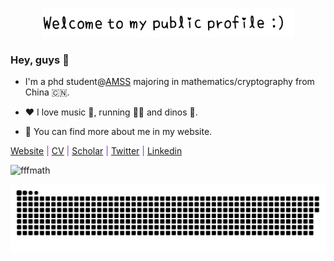 <p align="center"><a href="https://fffmath.github.io"><img width="80%" alt="Hello, I'm fffmath. Welcome!" src="./assets/gh-readme-header.png" /></a></p>

### Hey, guys 👋

- I'm a phd student@[AMSS](http://www.amss.ac.cn//) majoring in mathematics/cryptography from China 🇨🇳.

- ❤️ I love music 🎵, running 🏃‍♀️ and dinos 🦕.

- 📖 You can find more about me in my website.

<font color="DarkOrchid">  [Website](https://www.fffmath.com) | [CV](https://www.fffmath.com/file/mycv.pdf) | [Scholar](https://www.fffmath.com) | [Twitter](https://twitter.com/fffmath_crypto) | [Linkedin](https://www.www.fffmath.com)</font>


<p align="left"> <img src="https://komarev.com/ghpvc/?username=fffmath&label=Profile%20views&color=b46cff&style=plastic" alt="fffmath" /> </p>


<picture>
  <source media="(prefers-color-scheme: dark)" srcset="https://raw.githubusercontent.com/fffmath/fffmath/output/github-contribution-grid-snake-dark.svg">
  <source media="(prefers-color-scheme: light)" srcset="https://raw.githubusercontent.com/fffmath/fffmath/output/github-contribution-grid-snake.svg">
  <img alt="github contribution grid snake animation" src="https://raw.githubusercontent.com/fffmath/fffmath/output/github-contribution-grid-snake.svg">
</picture>
<br />
<br />

